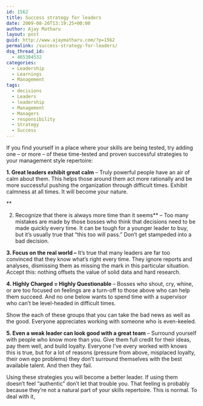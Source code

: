 ```yaml
---
id: 1562
title: Success strategy for leaders
date: 2009-08-26T13:19:25+00:00
author: Ajay Matharu
layout: post
guid: http://www.ajaymatharu.com/?p=1562
permalink: /success-strategy-for-leaders/
dsq_thread_id:
  - 465384532
categories:
  - Leadership
  - Learnings
  - Management
tags:
  - decisions
  - Leaders
  - leadership
  - Management
  - Managers
  - responsibility
  - Strategy
  - Success
---
```

If you find yourself in a place where your skills are being tested, try adding one &#8211; or more &#8211; of these time-tested and proven successful strategies to your management style repertoire:

**1. Great leaders exhibit great calm** &#8211; Truly powerful people have an air of calm about them. This helps those around them act more rationally and be more successful pushing the organization through difficult times. Exhibit calmness at all times. It will become your nature.
  
**
  
2. Recognize that there is always more time than it seems** &#8211; Too many mistakes are made by those bosses who think that decisions need to be made quickly every time. It can be tough for a younger leader to buy, but it’s usually true that “this too will pass.” Don’t get stampeded into a bad decision.

**3. Focus on the real world &#8211;** It’s true that many leaders are far too convinced that they know what’s right every time. They ignore reports and analyses, dismissing them as missing the mark in this particular situation. Accept this: nothing offsets the value of solid data and hard research.

**4. Highly Charged = Highly Questionable** &#8211; Bosses who shout, cry, whine, or are too focused on feelings are a turn-off to those above who can help them succeed. And no one below wants to spend time with a supervisor who can’t be level-headed in difficult times.
  
Show the each of these groups that you can take the bad news as well as the good. Everyone appreciates working with someone who is even-keeled.

**5. Even a weak leader can look good with a great team** &#8211; Surround yourself with people who know more than you. Give them full credit for their ideas, pay them well, and build loyalty. Everyone I’ve every worked with knows this is true, but for a lot of reasons (pressure from above, misplaced loyalty, their own ego problems) they don’t surround themselves with the best available talent. And then they fail.

Using these strategies you will become a better leader. If using them doesn’t feel “authentic” don’t let that trouble you. That feeling is probably because they’re not a natural part of your skills repertoire. This is normal. To deal with it,